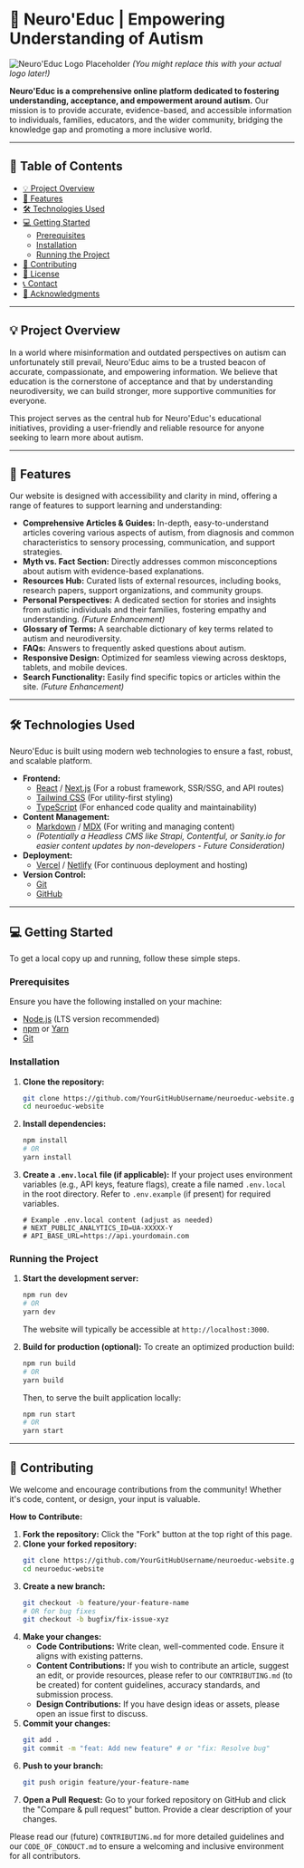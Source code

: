# 🧠 Neuro'Educ | Empowering Understanding of Autism

![Neuro'Educ Logo Placeholder](https://via.placeholder.com/150/007bff/FFFFFF?text=Neuro'Educ)
*(You might replace this with your actual logo later!)*

**Neuro'Educ is a comprehensive online platform dedicated to fostering understanding, acceptance, and empowerment around autism.** Our mission is to provide accurate, evidence-based, and accessible information to individuals, families, educators, and the wider community, bridging the knowledge gap and promoting a more inclusive world.

---

## 🌟 Table of Contents

*   [💡 Project Overview](#-project-overview)
*   [🚀 Features](#-features)
*   [🛠️ Technologies Used](#️-technologies-used)
*   [💻 Getting Started](#-getting-started)
    *   [Prerequisites](#prerequisites)
    *   [Installation](#installation)
    *   [Running the Project](#running-the-project)
*   [🤝 Contributing](#-contributing)
*   [📄 License](#-license)
*   [📞 Contact](#-contact)
*   [🙏 Acknowledgments](#-acknowledgments)

---

## 💡 Project Overview

In a world where misinformation and outdated perspectives on autism can unfortunately still prevail, Neuro'Educ aims to be a trusted beacon of accurate, compassionate, and empowering information. We believe that education is the cornerstone of acceptance and that by understanding neurodiversity, we can build stronger, more supportive communities for everyone.

This project serves as the central hub for Neuro'Educ's educational initiatives, providing a user-friendly and reliable resource for anyone seeking to learn more about autism.

---

## 🚀 Features

Our website is designed with accessibility and clarity in mind, offering a range of features to support learning and understanding:

*   **Comprehensive Articles & Guides:** In-depth, easy-to-understand articles covering various aspects of autism, from diagnosis and common characteristics to sensory processing, communication, and support strategies.
*   **Myth vs. Fact Section:** Directly addresses common misconceptions about autism with evidence-based explanations.
*   **Resources Hub:** Curated lists of external resources, including books, research papers, support organizations, and community groups.
*   **Personal Perspectives:** A dedicated section for stories and insights from autistic individuals and their families, fostering empathy and understanding. *(Future Enhancement)*
*   **Glossary of Terms:** A searchable dictionary of key terms related to autism and neurodiversity.
*   **FAQs:** Answers to frequently asked questions about autism.
*   **Responsive Design:** Optimized for seamless viewing across desktops, tablets, and mobile devices.
*   **Search Functionality:** Easily find specific topics or articles within the site. *(Future Enhancement)*

---

## 🛠️ Technologies Used

Neuro'Educ is built using modern web technologies to ensure a fast, robust, and scalable platform.

*   **Frontend:**
    *   [React](https://react.dev/) / [Next.js](https://nextjs.org/) (For a robust framework, SSR/SSG, and API routes)
    *   [Tailwind CSS](https://tailwindcss.com/) (For utility-first styling)
    *   [TypeScript](https://www.typescriptlang.org/) (For enhanced code quality and maintainability)
*   **Content Management:**
    *   [Markdown](https://www.markdownguide.org/) / [MDX](https://mdxjs.com/) (For writing and managing content)
    *   *(Potentially a Headless CMS like Strapi, Contentful, or Sanity.io for easier content updates by non-developers - Future Consideration)*
*   **Deployment:**
    *   [Vercel](https://vercel.com/) / [Netlify](https://www.netlify.com/) (For continuous deployment and hosting)
*   **Version Control:**
    *   [Git](https://git-scm.com/)
    *   [GitHub](https://github.com/)

---

## 💻 Getting Started

To get a local copy up and running, follow these simple steps.

### Prerequisites

Ensure you have the following installed on your machine:

*   [Node.js](https://nodejs.org/en/) (LTS version recommended)
*   [npm](https://www.npmjs.com/) or [Yarn](https://yarnpkg.com/)
*   [Git](https://git-scm.com/)

### Installation

1.  **Clone the repository:**
    ```bash
    git clone https://github.com/YourGitHubUsername/neuroeduc-website.git
    cd neuroeduc-website
    ```

2.  **Install dependencies:**
    ```bash
    npm install
    # OR
    yarn install
    ```

3.  **Create a `.env.local` file (if applicable):**
    If your project uses environment variables (e.g., API keys, feature flags), create a file named `.env.local` in the root directory. Refer to `.env.example` (if present) for required variables.
    ```
    # Example .env.local content (adjust as needed)
    # NEXT_PUBLIC_ANALYTICS_ID=UA-XXXXX-Y
    # API_BASE_URL=https://api.yourdomain.com
    ```

### Running the Project

1.  **Start the development server:**
    ```bash
    npm run dev
    # OR
    yarn dev
    ```
    The website will typically be accessible at `http://localhost:3000`.

2.  **Build for production (optional):**
    To create an optimized production build:
    ```bash
    npm run build
    # OR
    yarn build
    ```
    Then, to serve the built application locally:
    ```bash
    npm run start
    # OR
    yarn start
    ```

---

## 🤝 Contributing

We welcome and encourage contributions from the community! Whether it's code, content, or design, your input is valuable.

**How to Contribute:**

1.  **Fork the repository:** Click the "Fork" button at the top right of this page.
2.  **Clone your forked repository:**
    ```bash
    git clone https://github.com/YourGitHubUsername/neuroeduc-website.git
    cd neuroeduc-website
    ```
3.  **Create a new branch:**
    ```bash
    git checkout -b feature/your-feature-name
    # OR for bug fixes
    git checkout -b bugfix/fix-issue-xyz
    ```
4.  **Make your changes:**
    *   **Code Contributions:** Write clean, well-commented code. Ensure it aligns with existing patterns.
    *   **Content Contributions:** If you wish to contribute an article, suggest an edit, or provide resources, please refer to our `CONTRIBUTING.md` (to be created) for content guidelines, accuracy standards, and submission process.
    *   **Design Contributions:** If you have design ideas or assets, please open an issue first to discuss.
5.  **Commit your changes:**
    ```bash
    git add .
    git commit -m "feat: Add new feature" # or "fix: Resolve bug"
    ```
6.  **Push to your branch:**
    ```bash
    git push origin feature/your-feature-name
    ```
7.  **Open a Pull Request:** Go to your forked repository on GitHub and click the "Compare & pull request" button. Provide a clear description of your changes.

Please read our (future) `CONTRIBUTING.md` for more detailed guidelines and our `CODE_OF_CONDUCT.md` to ensure a welcoming and inclusive environment for all contributors.
